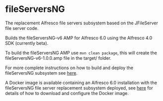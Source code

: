 # fileServersNG
The replacement Alfresco file servers subsystem based on the JFileServer file server code. 

Builds the fileServersNG-v6 AMP for Alfresco 6.0 using the Alfresco 4.0 SDK (currently beta).

To build the fileServersNG AMP use `mvn clean package`, this will create the fileServersNG-v6-1.0.0.amp
file in the target/ folder.

For more complete instructions on how to build and deploy the fileServersNG subsystem see
[here](http://www.filesys.org/wiki/index.php/How_to_build_and_deploy_the_fileServersNG_subsystem).

A Docker image is available containing an Alfresco 6.0 installation with the fileServersNG file server
replacement subsystem deployed, see [here](http://www.filesys.org/wiki/index.php/Using_the_fileServersNG_Docker_Images)
for details of how to download and configure the Docker image.

